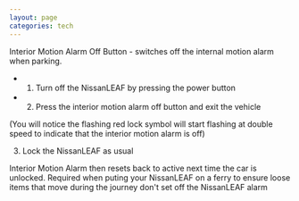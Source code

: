 ```yaml
---
layout: page
categories: tech
---
```


Interior Motion Alarm Off Button - switches off the internal motion alarm when parking.

- 1. Turn off the NissanLEAF by pressing the power button
- 2. Press the interior motion alarm off button and exit the vehicle

 (You will notice the flashing red lock symbol will start flashing at double speed to indicate that the interior motion alarm is off)

3. Lock the NissanLEAF as usual
 
 Interior Motion Alarm then resets back to active next time the car is unlocked. Required when puting your NissanLEAF on a ferry to ensure loose items that move during the journey don't set off the NissanLEAF alarm
